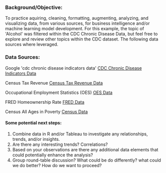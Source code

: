 ### Background/Objective:
To practice aquiring, cleaning, formatting, augmenting, analyzing, and visualizing data, from various sources, for business intelligence and/or machine learning model development.  For this example, the topic of 'Alcohol' was filtered within the CDC Chronic Disease Data, but feel free to explore and review other topics within the CDC dataset. The following data sources where leveraged.  


### Data Sources:
Google 'cdc chronic disease indicators data' 
[CDC Chronic Disease Indicators Data](https://data.cdc.gov/Chronic-Disease-Indicators/U-S-Chronic-Disease-Indicators-CDI-/g4ie-h725)

Census Tax Revenue
[Census Tax Revenue Data](https://www.census.gov/programs-surveys/stc/data/datasets.All.html)

Occupational Employment Statistics (OES)
[OES Data](https://www.bls.gov/oes/#data)

FRED Homeownership Rate
[FRED Data](https://fred.stlouisfed.org/)

Census All Ages in Poverty
[Census Data](https://www.census.gov/data-tools/demo/saipe/saipe.html)

#### Some potential next steps:
1. Combine data in R and/or Tableau to investigate any relationships, trends, and/or insights.
1. Are there any interesting trends? Correlations?
1. Based on your observations are there any additional data elements that could potentially enhance the analysis?
1. Group round-table discussion? What could be do differently? what could we do better? How do we want to proceed?
